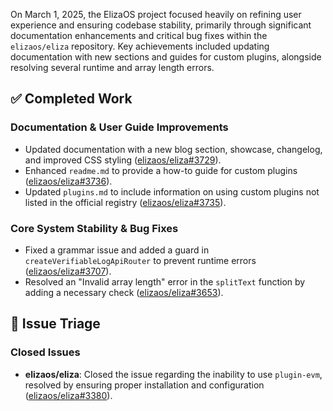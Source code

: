 On March 1, 2025, the ElizaOS project focused heavily on refining user experience and ensuring codebase stability, primarily through significant documentation enhancements and critical bug fixes within the `elizaos/eliza` repository. Key achievements included updating documentation with new sections and guides for custom plugins, alongside resolving several runtime and array length errors.

## ✅ Completed Work

### Documentation & User Guide Improvements
*   Updated documentation with a new blog section, showcase, changelog, and improved CSS styling ([elizaos/eliza#3729](https://github.com/elizaos/eliza/pull/3729)).
*   Enhanced `readme.md` to provide a how-to guide for custom plugins ([elizaos/eliza#3736](https://github.com/elizaos/eliza/pull/3736)).
*   Updated `plugins.md` to include information on using custom plugins not listed in the official registry ([elizaos/eliza#3735](https://github.com/elizaos/eliza/pull/3735)).

### Core System Stability & Bug Fixes
*   Fixed a grammar issue and added a guard in `createVerifiableLogApiRouter` to prevent runtime errors ([elizaos/eliza#3707](https://github.com/elizaos/eliza/pull/3707)).
*   Resolved an "Invalid array length" error in the `splitText` function by adding a necessary check ([elizaos/eliza#3653](https://github.com/elizaos/eliza/pull/3653)).

## 🐞 Issue Triage

### Closed Issues
*   **elizaos/eliza**: Closed the issue regarding the inability to use `plugin-evm`, resolved by ensuring proper installation and configuration ([elizaos/eliza#3380](https://github.com/elizaos/eliza/issues/3380)).